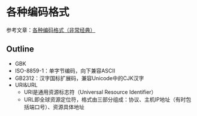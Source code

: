 # 各种编码格式

参考文章：[各种编码格式（非常经典）](https://blog.csdn.net/zhanghuaichao/article/details/77862037?spm=1001.2101.3001.6650.6&utm_medium=distribute.pc_relevant.none-task-blog-2%7Edefault%7EBlogCommendFromBaidu%7Edefault-6.no_search_link&depth_1-utm_source=distribute.pc_relevant.none-task-blog-2%7Edefault%7EBlogCommendFromBaidu%7Edefault-6.no_search_link)

## Outline

- GBK
- ISO-8859-1：单字节编码，向下兼容ASCII
- GB2312：汉字国标扩展码，兼容Unicode中的CJK汉字
- URI&URL
  - URI是通用资源标志符（Universal Resource Identifier）
  - URL即全球资源定位符，格式由三部分组成：协议、主机IP地址（有时包括端口号）、资源具体地址


